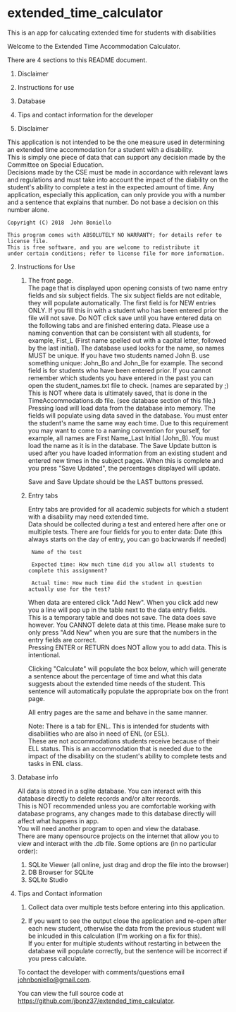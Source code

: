 # extended_time_calculator
This is an app for calucating extended time for students with disabilities

Welcome to the Extended Time Accommodation Calculator.

There are 4 sections to this README document.
1. Disclaimer
2. Instructions for use
3. Database
4. Tips and contact information for the developer

1. Disclaimer
	
This application is not intended to be the one measure used in determining
an extended time accommodation for a student with a disability.  
This is simply one piece of data that can support any decision made by the Committee on Special Education.  
Decisions made by the CSE must be made in accordance with relevant laws and regulations and must take into account 
the impact of the diability on the student's ability to complete a test in the expected amount of time. 
Any application, especially this application, can only provide you with a number and a sentence that explains that number. 
Do not base a decision on this number alone. 

	Copyright (C) 2018  John Boniello

    This program comes with ABSOLUTELY NO WARRANTY; for details refer to license file.
    This is free software, and you are welcome to redistribute it
    under certain conditions; refer to license file for more information.

2. Instructions for Use

	1. The front page.  
		The page that is displayed upon opening consists of two name entry fields and six subject fields. 
                The six subject fields are not editable, they will populate automatically. 
		The first field is for NEW entries ONLY.  If you fill this in with a student who has been entered prior the file will not save. 
                Do NOT click save until you have entered data on the following tabs and are finished entering data. 
                Please use a naming convention that can be consistent with all students, for example, Fist_L (First name spelled out with a capital letter, followed by the last initial).
		The database used looks for the name, so names MUST be unique. If you have two students named John B. use something unique: John_Bo and John_Be for example.
		The second field is for students who have been entered prior. 
                If you cannot remember which students you have entered in the past you can open the student_names.txt file to check. (names are separated by ;)  
                This is NOT where data is ultimately saved, that is done in the TimeAccommodations.db file. (see database section of this file.)
		Pressing load will load data from the database into memory. The fields will populate using data saved in the database. 
                You must enter the student's name the same way each time.  Due to this requirement you may want to come to a naming convention for yourself, for example, 
                all names are First Name_Last Initial (John_B). You must load the name as it is in the database. 
                The Save Update button is used after you have loaded information from an existing student and entered new times in the subject pages. 
                When this is complete and you press "Save Updated", the percentages displayed will update.

		Save and Save Update should be the LAST buttons pressed. 


	2. Entry tabs
		
		Entry tabs are provided for all academic subjects for which a student with a disability may need extended time.  
                Data should be collected during a test and entered here after one or multiple tests. There are four fields for you to enter data: 
			Date (this always starts on the day of entry, you can go backrwards if needed)

			Name of the test

			Expected time: How much time did you allow all students to complete this assignment?

			Actual time: How much time did the student in question actually use for the test? 

		When data are entered click "Add New".  When you click add new you a line will pop up in the table next to the data entry fields.  
                This is a temporary table and does not save.  The data does save however. You CANNOT delete data at this time. 
                Please make sure to only press "Add New" when you are sure that the numbers in the entry fields are correct.  
                Pressing ENTER or RETURN does NOT allow you to add data.  This is intentional. 

		Clicking "Calculate" will populate the box below, which will generate a sentence about the percentage of time and what this data suggests 
                about the extended time needs of the student.  This sentence will automatically populate the appropriate box on the front page.   

		All entry pages are the same and behave in the same manner. 

		Note: There is a tab for ENL.  This is intended for students with disabilities who are also in need of ENL (or ESL).  
                These are not accommodations students receive because of their ELL status.  This is an accommodation that is needed due to the impact of the disability on 
                the student's ability to complete tests and tasks in ENL class.  

3. Database info

	All data is stored in a sqlite database.  You can interact with this database directly to delete records and/or alter records.  
        This is NOT recommended unless you are comfortable working with database programs, any changes made to this database directly will affect what happens in app.  
	You will need another program to open and view the database.  
        There are many opensource projects on the internet that allow you to view and interact with the .db file.  Some options are (in no particular order):
	
	1. SQLite Viewer (all online, just drag and drop the file into the browser)
	2. DB Browser for SQLite
	3. SQLite Studio
	
4. Tips and Contact information

	1. Collect data over multiple tests before entering into this application. 
	
	2. If you want to see the output close the application and re-open after each new student, otherwise the data from the previous student will be inlcuded in this calculation (I'm working on a fix for this).  
           If you enter for multiple students without restarting in between the database will populate correctly, but the sentence will be incorrect if you press calculate. 

	To contact the developer with comments/questions email johnboniello@gmail.com.

	You can view the full source code at https://github.com/jbonz37/extended_time_calculator. 
